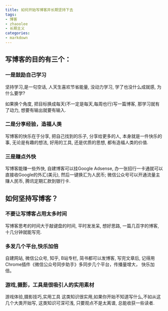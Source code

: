 ```yaml
---
title: 如何开始写博客并长期坚持下去
tags: 
- 博客
- zhaoolee
- 长期主义
categories:
- markdown
---
```


## 写博客的目的有三个：

### 一是鼓励自己学习

坚持学习,是一句空话, 人天生喜欢节省能量, 没动力学习, 学了也没什么成就感, 为什么要学? 

如果换个角度, 把目标换成每天(不一定是每天,每周也行)写一篇博客, 那学习就有了动力, 想要有输出就要有输入.

### 二是分享经验，造福人类

写博客的快乐在于分享, 把自己找到的乐子, 分享给更多的人, 本身就是一件快乐的事, 无论是有趣的想法, 好用的工具, 还是优质的思想, 都有造福人类的价值.

### 三是赚点外快

写博客能赚一些外快, 自建博客可以挂Google Adsense, 办一张招行一卡通就可以直接收Google的外汇(美元), 然后一键换汇为人民币; 微信公众号可以开通流量主赚人民币, 腾讯定期汇款到银行卡.

## 如何坚持写博客？

### 不要让写博客占用太多时间

写博客思考的时间大于敲键盘的时间, 平时发发呆, 想好思路, 一篇几百字的博客, 十几分钟就能写完.


### 多发几个平台,快乐加倍

自建网站, 微信公众号, 知乎, B站专栏, 简书都可以发博客, 写完文章后, 记得用Chrome插件《微信公众号同步助手》多同步几个平台，传播量增大， 快乐加倍。


### 游戏,摄影，工具是很吸引人的实用素材

游戏体验,摄影技巧,实用工具 这类知识很实用,如果你开始不知道写什么,不如从这几个大类开始写, 这类知识可深可浅, 只要观点不是太离谱, 总能收获一些读者.



